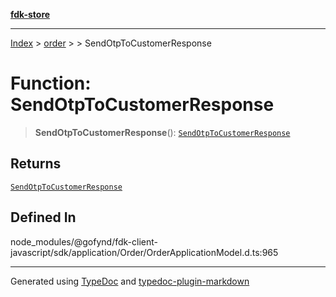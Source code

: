 [**fdk-store**](../../../README.md)
***

[Index](../../../API.md) > [order](../../README.md) > [<internal>](../README.md) > SendOtpToCustomerResponse

# Function: SendOtpToCustomerResponse

> **SendOtpToCustomerResponse**(): [`SendOtpToCustomerResponse`](../type-aliases/type-alias.SendOtpToCustomerResponse.md)

## Returns

[`SendOtpToCustomerResponse`](../type-aliases/type-alias.SendOtpToCustomerResponse.md)

## Defined In

node\_modules/@gofynd/fdk-client-javascript/sdk/application/Order/OrderApplicationModel.d.ts:965

***
Generated using [TypeDoc](https://typedoc.org/) and [typedoc-plugin-markdown](https://www.npmjs.com/package/typedoc-plugin-markdown)
